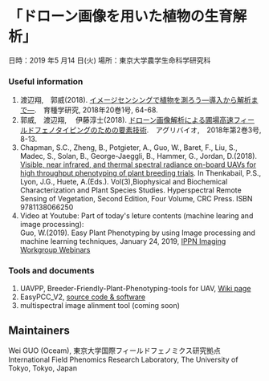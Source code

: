 # 「ドローン画像を用いた植物の生育解析」
日時：2019 年5 月14 日(火) 
場所：東京大学農学生命科学研究科

### Useful information
1. 渡辺翔,　郭威(2018). [イメージセンシングで植物を測ろう―導入から解析まで―](https://doi.org/10.1270/jsbbr.20.W03).　育種学研究, 2018年20巻1号, 64-68.  
2. 郭威,　渡辺翔,　 伊藤淳士(2018). [ドローン画像解析による圃場高速フィールドフェノタイピングのための要素技術](http://hokuryukan-ns.co.jp/cms/books/%E3%82%A2%E3%82%B0%E3%83%AA%E3%83%90%E3%82%A4%E3%82%AA%e3%80%802018%E5%B9%B43%E6%9C%88%E5%8F%B7/).　アグリバイオ,　2018年第2巻3号, 8-13.
3. Chapman, S.C., Zheng, B., Potgieter, A., Guo, W., Baret, F., Liu, S., Madec, S., Solan, B., George-Jaeggli, B., Hammer, G., Jordan, D.(2018). [Visible, near infrared, and thermal spectral radiance on-board UAVs for high throughput phenotyping of plant breeding trials](https://www.taylorfrancis.com/books/9780429775222/chapters/10.1201/9780429431180-25). In Thenkabail, P.S., Lyon, J.G., Huete, A.(Eds.). Vol(3),Biophysical and Biochemical Characterization and Plant Species Studies. Hyperspectral Remote Sensing of Vegetation, Second Edition, Four Volume, CRC Press. ISBN 9781138066250
4. Video at Youtube: Part of today's leture contents (machine learing and image processing):   
Guo, W.(2019). Easy Plant Phenotyping by using Image processing and machine learning techniques, January 24, 2019, [IPPN Imaging Workgroup Webinars](https://www.plant-phenotyping.org/index.php?index=782)


### Tools and documents
1. UAVPP, Breeder-Friendly-Plant-Phenotyping-tools for UAV, [Wiki page](https://github.com/oceam/UAVPP/wiki/)
2. EasyPCC_V2, [source code & software](https://github.com/oceam/EasyPCC_V2)
3. multispectral image alinment tool (coming soon)

## Maintainers
Wei GUO (Oceam), 東京大学国際フィールドフェノミクス研究拠点  
International Field Phenomics Research Laboratory, The University of Tokyo, Tokyo, Japan

